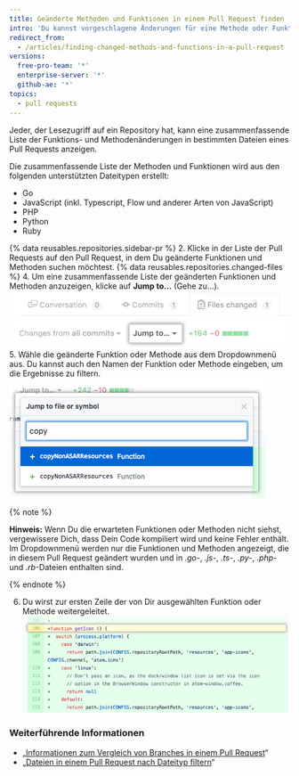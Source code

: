 ```yaml
---
title: Geänderte Methoden und Funktionen in einem Pull Request finden
intro: 'Du kannst vorgeschlagene Änderungen für eine Methode oder Funktion in einem Pull Request in *.go*-, *.js*-, *.ts*-, *.py*-, *.php*- und *.rb*-Dateien schnell finden.'
redirect_from:
  - /articles/finding-changed-methods-and-functions-in-a-pull-request
versions:
  free-pro-team: '*'
  enterprise-server: '*'
  github-ae: '*'
topics:
  - pull requests
---
```


Jeder, der Lesezugriff auf ein Repository hat, kann eine zusammenfassende Liste der Funktions- und Methodenänderungen in bestimmten Dateien eines Pull Requests anzeigen.

Die zusammenfassende Liste der Methoden und Funktionen wird aus den folgenden unterstützten Dateitypen erstellt:
  - Go
  - JavaScript (inkl. Typescript, Flow und anderer Arten von JavaScript)
  - PHP
  - Python
  - Ruby

{% data reusables.repositories.sidebar-pr %}
2. Klicke in der Liste der Pull Requests auf den Pull Request, in dem Du geänderte Funktionen und Methoden suchen möchtest.
{% data reusables.repositories.changed-files %}
4. Um eine zusammenfassende Liste der geänderten Funktionen und Methoden anzuzeigen, klicke auf **Jump to...** (Gehe zu...). ![Dropdownmenü „Jump to...“ (Gehe zu...)](/assets/images/help/pull_requests/jump-to-menu.png)
5. Wähle die geänderte Funktion oder Methode aus dem Dropdownmenü aus. Du kannst auch den Namen der Funktion oder Methode eingeben, um die Ergebnisse zu filtern. ![Funktionen und Methoden filtern](/assets/images/help/pull_requests/filter-function-and-methods.png)

 {% note %}

 **Hinweis:** Wenn Du die erwarteten Funktionen oder Methoden nicht siehst, vergewissere Dich, dass Dein Code kompiliert wird und keine Fehler enthält. Im Dropdownmenü werden nur die Funktionen und Methoden angezeigt, die in diesem Pull Request geändert wurden und in *.go*-, *.js*-, *.ts*-, *.py*-, *.php*- und *.rb*-Dateien enthalten sind.

 {% endnote %}

6. Du wirst zur ersten Zeile der von Dir ausgewählten Funktion oder Methode weitergeleitet. ![Geänderte Funktion oder Methode in Dateien anzeigen](/assets/images/help/pull_requests/view-selected-function-or-method.png)

### Weiterführende Informationen

- „[Informationen zum Vergleich von Branches in einem Pull Request](/articles/about-comparing-branches-in-pull-requests)“
- „[Dateien in einem Pull Request nach Dateityp filtern](/articles/filtering-files-in-a-pull-request)“
